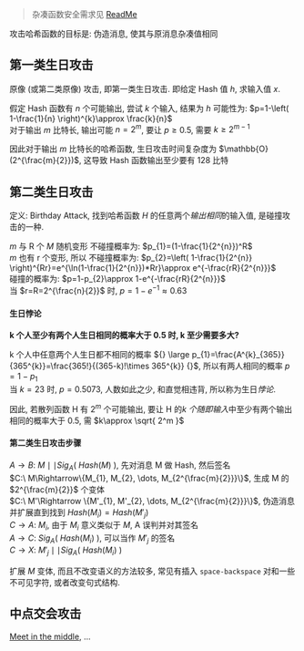 > 杂凑函数安全需求见 [ReadMe](ReadMe.md)

攻击哈希函数的目标是: 伪造消息, 使其与原消息杂凑值相同

## 第一类生日攻击

原像 (或第二类原像) 攻击, 即第一类生日攻击. 即给定 Hash 值 $h$, 求输入值 $x$.  

假定 Hash 函数有 $n$ 个可能输出, 尝试 $k$ 个输入, 结果为 $h$ 可能性为: $p=1-\left( 1-\frac{1}{n} \right)^{k}\approx \frac{k}{n}$  
对于输出 $m$ 比特长, 输出可能 $n=2^{m}$, 要让 $p\geq 0.5$, 需要 $k\geq 2^{m-1}$

因此对于输出 $m$ 比特长的哈希函数, 生日攻击时间复杂度为 $\mathbb{O}(2^{\frac{m}{2}})$, 这导致 Hash 函数输出至少要有 128 比特

## 第二类生日攻击

定义: Birthday Attack, 找到哈希函数 $H$ 的任意两个*输出相同*的输入值, 是碰撞攻击的一种.

$m$ 与 R 个 $M$ 随机变形 不碰撞概率为: $p_{1}=(1-\frac{1}{2^{n}})^R$  
$m$ 也有 r 个变形, 所以 不碰撞概率为: $p_{2}=\left( 1-\frac{1}{2^{n}} \right)^{Rr}=e^{\ln(1-\frac{1}{2^{n}})*Rr}\approx e^{-\frac{rR}{2^{n}}}$  
碰撞的概率为: $p=1-p_{2}\approx 1-e^{-\frac{rR}{2^{n}}}$  
当 $r=R=2^{\frac{n}{2}}$ 时, $p=1-e^{-1}\approx 0.63$

#### 生日悖论

**k 个人至少有两个人生日相同的概率大于 $0.5$ 时, k 至少需要多大?**

k 个人中任意两个人生日都不相同的概率 ${} \large p_{1}=\frac{A^{k}_{365}}{365^{k}}=\frac{365!}{(365-k)!\times 365^{k}} {}$, 所以有两人相同的概率 $p=1-p_{1}$  
当 $k=23$ 时, $p=0.5073$, 人数如此之少, 和直觉相违背, 所以称为生日*悖论*.

因此, 若散列函数 H 有 $2^m$ 个可能输出, 要让 H 的*k 个随即输入*中至少有两个输出相同的概率大于 0.5, 需 $k\approx \sqrt{ 2^m }$

#### 第二类生日攻击步骤

$A\to B:\ M\mid\mid Sig_{A}(\ Hash(M)\ )$, 先对消息 M 做 Hash, 然后签名  
$C:\ M\Rightarrow\{M_{1}, M_{2}, \dots, M_{2^{\frac{m}{2}}}\}$, 生成 M 的 $2^{\frac{m}{2}}$ 个变体  
$C:\ M'\Rightarrow \{M'_{1}, M'_{2}, \dots, M_{2^{\frac{m}{2}}}\}$, 伪造消息并扩展直到找到 $Hash(M_{i})=Hash(M'_{j})$  
$C\to A:\ M_{i}$, 由于 $M_{i}$ 意义类似于 $M$, A 误判并对其签名  
$A\to C:\ Sig_{A}(\ Hash(M_{i})\ )$, 可以当作 $M'_{j}$ 的签名  
$C\to X:\ M'_{j}\mid\mid Sig_{A}(\ Hash(M_{i})\ )$  

扩展 $M$ 变体, 而且不改变语义的方法较多, 常见有插入 `space-backspace` 对和一些不可见字符, 或者改变句式结构.

## 中点交会攻击 

[Meet in the middle](../分组密码/Feistel-结构/EDE.md), ...
